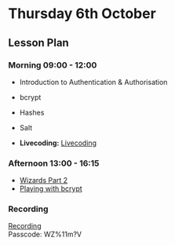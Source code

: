 # Thursday 6th October

## Lesson Plan

### Morning 09:00 - 12:00

+ Introduction to Authentication & Authorisation
+ bcrypt
+ Hashes
+ Salt

+ **Livecoding:** [Livecoding](https://github.com/FbW-WD21-E11/livecoding-security-hashes)

### Afternoon 13:00 - 16:15

+ [Wizards Part 2](https://github.com/DigitalCareerInstitute/BE-Db-Wizards)
+ [Playing with bcrypt](https://github.com/FrancoSpeziali/security-playing-with-bcrypt)

### Recording
[Recording](https://us02web.zoom.us/rec/share/HMG_Z2cZ7q0aYnGIK7YXYYmSrFxM32au6AUVuS4VCXKx3q5OzPN3g3q3NvLeq1aG.4oHKOGc4kTp2yHJL)\
Passcode: WZ%11m?V